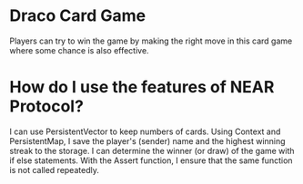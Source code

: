 # Draco Card Game

Players can try to win the game by making the right move in this card game where some chance is also effective.

# How do I use the features of NEAR Protocol?

I can use PersistentVector to keep numbers of cards. Using Context and PersistentMap, I save the player's (sender) name and the highest winning streak to the storage. I can determine the winner (or draw) of the game with if else statements. With the Assert function, I ensure that the same function is not called repeatedly.
